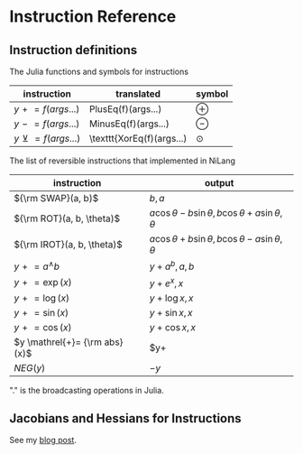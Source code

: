 # Instruction Reference

## Instruction definitions

The Julia functions and symbols for instructions

| instruction | translated |   symbol   |
| ----------- | ---------- | ---- |
| $y \mathrel{+}= f(args...)$ | PlusEq(f)(args...) | $\oplus$ |
| $y \mathrel{-}= f(args...)$ | MinusEq(f)(args...) | $\ominus$ |
| $y \mathrel{\veebar}= f(args...)$ | \texttt{XorEq(f)(args...) | $\odot$ |

The list of reversible instructions that implemented in NiLang

| instruction | output   |
| ----------- | ---------- |
| ${\rm SWAP}(a, b)$ | $b, a$ |
| ${\rm ROT}(a, b, \theta)$ | $a \cos\theta - b\sin\theta, b \cos\theta + a\sin\theta, \theta$ |
| ${\rm IROT}(a, b, \theta)$ | $a \cos\theta + b\sin\theta, b \cos\theta - a\sin\theta, \theta$ |
| $y \mathrel{+}= a^\wedge b$ | $y+a^b, a, b$ |
| $y \mathrel{+}= \exp(x)$ | $y+e^x, x$ |
| $y \mathrel{+}= \log(x)$ | $y+\log x, x$ |
| $y \mathrel{+}= \sin(x)$ | $y+\sin x, x$ |
| $y \mathrel{+}= \cos(x)$ | $y+\cos x, x$ |
| $y \mathrel{+}= {\rm abs}(x)$ | $y+ |x|, x$ |
| $NEG(y)$ | $-y$ |

"." is the broadcasting operations in Julia.

## Jacobians and Hessians for Instructions

See my [blog post](https://giggleliu.github.io/2020/01/18/jacobians.html).
